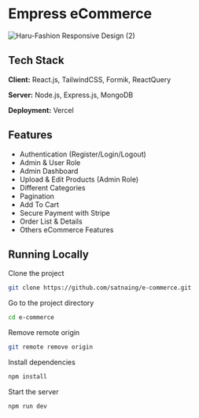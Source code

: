 
# Empress eCommerce

![Haru-Fashion Responsive Design (2)](https://user-images.githubusercontent.com/53733092/139094836-3c75c8fa-4f7a-43a7-b8c8-7cf45af53b71.png)

## Tech Stack

**Client:** React.js, TailwindCSS, Formik, ReactQuery

**Server:** Node.js, Express.js, MongoDB

**Deployment:** Vercel


## Features

- Authentication (Register/Login/Logout)
- Admin & User Role
- Admin Dashboard
- Upload & Edit Products (Admin Role)
- Different Categories
- Pagination
- Add To Cart
- Secure Payment with Stripe
- Order List & Details
- Others eCommerce Features

## Running Locally

Clone the project

```bash
git clone https://github.com/satnaing/e-commerce.git
```

Go to the project directory

```bash
cd e-commerce
```

Remove remote origin

```bash
git remote remove origin
```

Install dependencies

```bash
npm install
```

Start the server

```bash
npm run dev
```


